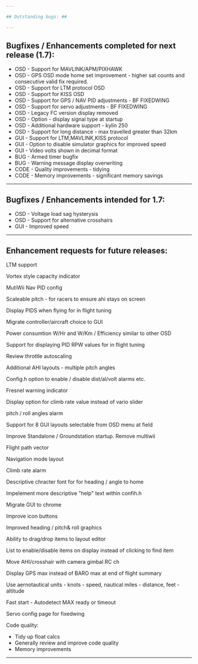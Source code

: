 ```yaml
---

## Outstanding bugs: ##

---
```


## Bugfixes / Enhancements completed for next release (1.7): ##
 * OSD    - Support for MAVLINK/APM/PIXHAWK
 * OSD    - GPS OSD mode home set improvement - higher sat counts and consecutive valid fix required.
 * OSD    - Support for LTM protocol OSD
 * OSD    - Support for KISS OSD
 * OSD    - Support for GPS / NAV PID adjustments - BF FIXEDWING
 * OSD    - Support for servo adjustments - BF FIXEDWING
 * OSD    - Legacy FC version display removed
 * OSD    - Option - display signal type at startup
 * OSD    - Additional hardware support - kylin 250
 * OSD    - Support for long distance - max travelled greater than 32km
 * GUI    - Support for LTM,MAVLINK,KISS protocol
 * GUI    - Option to disable simulator graphics for improved speed
 * GUI    - Video volts shown in decimal format
 * BUG    - Armed timer bugfix
 * BUG    - Warning message display overwriting
 * CODE   - Quality improvements - tidying 
 * CODE   - Memory improvements - significant memory savings 

---

## Bugfixes / Enhancements intended for 1.7: ##

 * OSD    - Voltage load sag hysterysis
 * OSD    - Support for alternative crosshairs
 * GUI    - Improved speed

---

## Enhancement requests for future releases: ##

LTM support 

Vortex style capacity indicator

MutiWii Nav PID config

Scaleable pitch - for racers to ensure ahi stays on screen

Display PIDS when flying for in flight tuning

Migrate controller/aircraft choice to GUI

Power consumtion W/Hr and W/Km / Efficiency similar to other OSD

Support for displaying PID RPW values for in flight tuning

Review throttle autoscaling

Additional AHI layouts - multiple pitch angles

Config.h option to enable / disable dist/al/volt alarms etc.

Fresnel warning indicator

Display option for climb rate value instead of vario slider

pitch / roll angles alarm

Support for 8 GUI layouts selectable from OSD menu at field

Improve Standalone / Groundstation startup. Remove multiwii

Flight path vector

Navigation mode layout

Climb rate alarm

Descriptive chracter font for for heading / angle to home

Impelement more descriptive "help" text within confih.h

Migrate GUI to chrome

Improve icon buttons

Improved heading / pitch& roll graphics 

Ability to drag/drop items to layout editor

List to enable/disable items on display instead of clicking to find item

Move AHI/crosshair with camera gimbal RC ch

Display GPS max instead of BARO max at end of flight summary

Use aernotautical units - knots - speed, nautical miles - distance, feet - altitude

Fast start - Autodetect MAX ready or timeout

Servo config page for fixedwing



Code quality:

 - Tidy up float calcs
 - Generally review and improve code quality
 - Memory improvements
 
---
 








